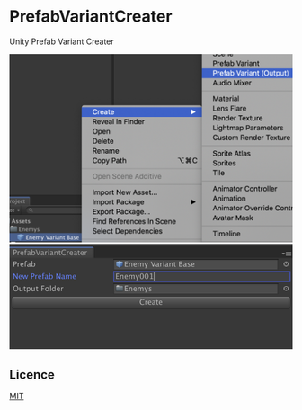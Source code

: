 # PrefabVariantCreater
Unity Prefab Variant Creater

![demo](demo01.png)
![demo](demo02.png)


## Licence

[MIT](LICENSE)
